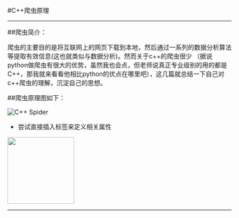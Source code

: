 #C++爬虫原理

------

##爬虫简介：

爬虫的主要目的是将互联网上的网页下载到本地，然后通过一系列的数据分析算法等提取有效信息(这也就类似与数据分析)。然而关于c++的爬虫很少 （据说python做爬虫有很大的优势，虽然我也会点，但老师说真正专业级别的用的都是C++，那我就来看看他相比python的优点在哪里吧），这几篇就总结一下自己对c++爬虫的理解，沉淀自己的思想。

##爬虫原理图如下：

![C++ Spider](http://static.oschina.net/uploads/space/2012/0620/182352_CPmk_251604.png)

- 尝试直接插入<img />标签来定义相关属性

<img src="http://static.oschina.net/uploads/space/2012/0620/182352_CPmk_251604.png"  width="150" height="150" />


------